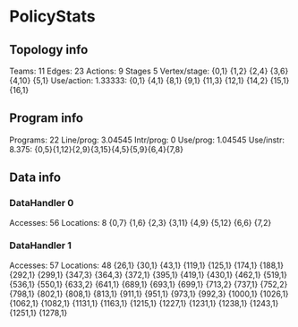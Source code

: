 # PolicyStats
## Topology info
Teams:		11
Edges:		23
Actions:	9
Stages		5
Vertex/stage:	{0,1} {1,2} {2,4} {3,6} {4,10} {5,1} 
Use/action:	1.33333: {0,1} {4,1} {8,1} {9,1} {11,3} {12,1} {14,2} {15,1} {16,1} 

## Program info
Programs:	22
Line/prog:	3.04545
Intr/prog:	0
Use/prog:	1.04545
Use/instr:	8.375: {0,5}{1,12}{2,9}{3,15}{4,5}{5,9}{6,4}{7,8}

## Data info

### DataHandler 0
Accesses:	56
Locations:	8
{0,7} {1,6} {2,3} {3,11} {4,9} {5,12} {6,6} {7,2} 

### DataHandler 1
Accesses:	57
Locations:	48
{26,1} {30,1} {43,1} {119,1} {125,1} {174,1} {188,1} {292,1} {299,1} {347,3} {364,3} {372,1} {395,1} {419,1} {430,1} {462,1} {519,1} {536,1} {550,1} {633,2} {641,1} {689,1} {693,1} {699,1} {713,2} {737,1} {752,2} {798,1} {802,1} {808,1} {813,1} {911,1} {951,1} {973,1} {992,3} {1000,1} {1026,1} {1062,1} {1082,1} {1131,1} {1163,1} {1215,1} {1227,1} {1231,1} {1238,1} {1243,1} {1251,1} {1278,1} 